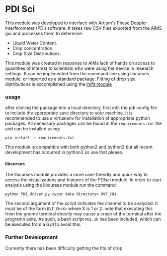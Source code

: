 # PDI Sci

This module was developed to interface with Artium's Phase Doppler Interferometer (PDI) software. It takes raw CSV files exported from the AIMS gui and processes them to determine:

* Liquid Water Content.
* Drop concentration
* Drop Size Distributions.

This module was created in response to AIMs lack of hands on access to quantities of interest to scientists who were using the device in research settings. It can be implimented from the command line using libcurses module. or imported as a standard package. Fitting of drop size distributions is accomplished using  the [lmfit module](https://lmfit.github.io/lmfit-py/)

### usage
after cloning the package into a local directory, first edit the pdi config file to include the appropriate save directory to your machine. It is recommended to use a virtualenv for installation of appropriate python packages. All necessary packages can be found in the `requirements.txt` file and can be installed using:
```
pip install -r requirements.txt
```
This module is compatible with both python2 and python3 but all recent development has occurred in python3 so use that please.

#### libcurses
The libcurses module provides a more user-friendly and quick way to access the visualizations and features of the PDIsci module. In order to start analysis using the libcurses module run the command:
```
python PDI_driver.py <your data directory> DVT_CH1
```
The second argument of the script indicates the channel to be analyzed. It must be of the form `DVT_CH<X>` where X is 1 or 2. 
 note that executing this from the gnome terminal directly may cause a crash of the terminal after the programn exits. As such, a bash script `PDI.sh` has been included, which can be executed from a GUI to avoid this.
### Further Development 
Currently there has been difficulty getting the fits of drop
